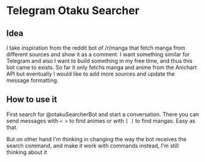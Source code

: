 # Telegram Otaku Searcher

## Idea

I take inspiration from the reddit bot of /r/manga that fetch manga from different sources and show it as a comment. I want something similar for Telegram and also I want to build something in my free time, and thus this bot came to exists. So far it only fetchs manga and anime from the Anichart API but eventually I would like to add more sources and update the message formatting.

## How to use it

First search for @otakuSearcherBot and start a conversation. There you can send messages with `< >` to find animes or with `[ ]` to find mangas. Easy as that.

But on other hand I'm thinking in changing the way the bot receives the search command, and make it work with commands instead, I'm still thinking about it
